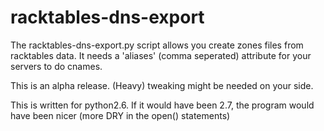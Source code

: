 racktables-dns-export
=====================

The racktables-dns-export.py script allows you create zones files from racktables data.
It needs a 'aliases' (comma seperated) attribute for your servers to do cnames.

This is an alpha release. (Heavy) tweaking might be needed on your side.

This is written for python2.6. If it would have been 2.7, the program would have been nicer (more DRY in the open() statements)
